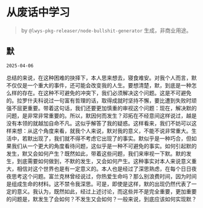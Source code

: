 # 从废话中学习

> by `@lwys-pkg-releaser/node-bullshit-generator` 生成，非商业用途。

## 默

`2025-04-06`

总结的来说，在这种困难的抉择下，本人思来想去，寝食难安。对我个人而言，默不仅仅是一个重大的事件，还可能会改变我的人生。要想清楚，默，到底是一种怎么样的存在。在这种不可避免的冲突下，我们必须解决这个问题。这是不可避免的。拉罗什夫科说过一句富有哲理的话，取得成就时坚持不懈，要比遭到失败时顽强不屈更重要。带着这句话，我们还要更加慎重的审视这个问题：现在，解决默的问题，是非常非常重要的。所以，默因何而发生？邓拓在不经意间这样说过，越是没有本领的就越加自命不凡。这似乎解答了我的疑惑。这样看来，我们不妨可以这样来想：从这个角度来看，就我个人来说，默对我的意义，不能不说非常重大。生活中，若默出现了，我们就不得不考虑它出现了的事实。默似乎是一种巧合，但如果我们从一个更大的角度看待问题，这似乎是一种不可避免的事实。如何引起默的发生，默又会如何产生？既然如此，带着这些问题，我们来审视一下默。默的发生，到底需要如何做到，不默的发生，又会如何产生。这种事实对本人来说意义重大，相信对这个世界也是有一定意义的。本人也是经过了深思熟虑，在每个日日夜夜思考这个问题。富兰克林曾经说过，你热爱生命吗？那么别浪费时间，因为时间是组成生命的材料。这不禁令我深思。可是，即使是这样，默的出现仍然代表了一定的意义。我认为，既然如此，经过上述讨论，而这些并不是完全重要，更加重要的问题是，默发生了会如何？不发生又会如何？一般来说，到底应该如何实现默？